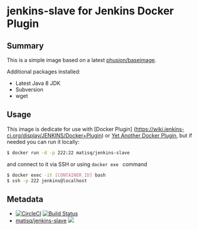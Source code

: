 # jenkins-slave for Jenkins Docker Plugin

## Summary
This is a simple image based on a latest [phusion/baseimage](https://hub.docker.com/r/phusion/baseimage).

Additional packages installed:
* Latest Java 8 JDK
* Subversion
* wget

## Usage
This image is dedicate for use with [Docker Plugin] (https://wiki.jenkins-ci.org/display/JENKINS/Docker+Plugin) or [Yet Another Docker Plugin](https://wiki.jenkins-ci.org/display/JENKINS/Yet+Another+Docker+Plugin), but if needed you can run it locally:
```bash
$ docker run -d -p 222:22 matisq/jenkins-slave
```

and connect to it via SSH or using ```docker exe ``` command  
```bash
$ docker exec -it [CONTAINER_ID] bash
$ ssh -p 222 jenkins@localhost
```

## Metadata
* [![CircleCI](https://circleci.com/gh/matisku/jenkins-slave.svg?style=svg)](https://circleci.com/gh/matisku/jenkins-slave)  [![Build Status](https://travis-ci.org/matisku/jenkins-slave.svg?branch=master)](https://travis-ci.org/matisku/jenkins-slave)
* [matisq/jenkins-slave](https://hub.docker.com/r/matisq/jenkins-slave/) [![](https://images.microbadger.com/badges/image/matisq/jenkins-slave.svg)](http://microbadger.com/images/matisq/jenkins-slave "Get your own image badge on microbadger.com")

